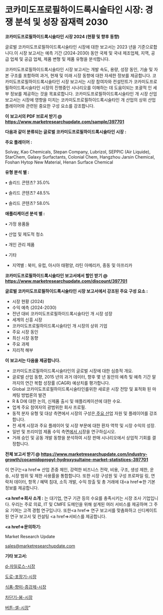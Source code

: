
# 코카미도프로필하이드록시술타인 시장: 경쟁 분석 및 성장 잠재력 2030

<strong>코카미도프로필하이드록시술타인 시장 2024 (현황 및 향후 동향)</strong>

글로벌 코카미도프로필하이드록시술타인 시장에 대한 보고서는 2023 년을 기준으로합니다.이 시장 보고서는 예측 기간 (2024-2030) 동안 국제 및 국내 제조업체, 지역, 공급 업체 및 공급 업체, 제품 변형 및 제품 유형을 분석합니다.

코카미도프로필하이드록시술타인 시장 보고서는 개발 속도, 용량, 성장 동인, 기술 및 자본 구조를 포함하여 과거, 현재 및 미래 시장 동향에 대한 자세한 정보를 제공합니다. 코카미도프로필하이드록시술타인 시장 보고서는 시장 참여자와 컨설턴트가 코카미도프로필하이드록시술타인 시장의 진행중인 시나리오를 이해하는 데 도움이되는 포괄적 인 세부 정보를 제공하는 것을 목표로합니다. 코카미도프로필하이드록시술타인 개 시장 산업 보고서는 시장에 영향을 미치는 코카미도프로필하이드록시술타인 개 산업의 상위 산업 플레이어와 관련된 중요한 구성 요소를 강조합니다.



<strong>이 보고서의 PDF 브로셔 받기 @ <a href=https://www.marketresearchupdate.com/sample/397701>https://www.marketresearchupdate.com/sample/397701</a></strong>



<strong>다음과 같이 분류되는 글로벌 코카미도프로필하이드록시술타인 시장 :</strong>



<strong>주요 플레이어 :</strong>

Solvay, Kao Chemicals, Stepan Company, Lubrizol, SEPPIC (Air Liquide), StarChem, Galaxy Surfactants, Colonial Chem, Hangzhou Jarsin Chemical, Foshan Hytop New Material, Henan Surface Chemical



<strong>유형 분석 별 :</strong>

• 솔리드 콘텐츠? 35.0%

• 솔리드 콘텐츠? 48.5%

• 솔리드 콘텐츠? 58.0%



<strong>애플리케이션 분석 별 :</strong>

• 가정 용품들

• 산업 및 제도적 청소

• 개인 관리 제품

• 기타

<ul>
  <li>지역별 : 북미, 유럽, 아시아 태평양, 라틴 아메리카, 중동 및 아프리카</li>
</ul>


<strong>코카미도프로필하이드록시술타인 보고서에서 할인 받기 @ <a href=https://www.marketresearchupdate.com/discount/397701>https://www.marketresearchupdate.com/discount/397701</a></strong>



<strong>글로벌 코카미도프로필하이드록시술타인 시장 보고서에서 강조된 주요 구성 요소 :</strong>
<ul>
  <li>시장 현황 (2024)</li>
  <li>수익 예측 (2024-2030)</li>
  <li>전년 대비 코카미도프로필하이드록시술타인 개 시장 성장</li>
  <li>세계의 신흥 시장</li>
  <li>코카미도프로필하이드록시술타인 개 시장의 상위 기업</li>
  <li>주요 시장 동인</li>
  <li>최신 시장 동향</li>
  <li>주요 과제</li>
  <li>지리적 해부</li>
</ul>


<strong>이 보고서는 다음을 제공합니다.</strong>
<ul>
  <li>코카미도프로필하이드록시술타인의 글로벌 시장에 대한 심층적 개요.</li>
  <li>글로벌 산업 동향, 2015 년의 과거 데이터, 향후 몇 년 동안의 예측 및 예측 기간 말까지의 연간 복합 성장률 (CAGR) 예상치를 평가합니다.</li>
  <li>Global 코카미도프로필하이드록시술타인를위한 새로운 시장 전망 및 표적화 된 마케팅 방법론의 발견</li>
  <li>R &amp; D에 대한 논의, 신제품 출시 및 애플리케이션에 대한 수요.</li>
  <li>업계 주요 참여자의 광범위한 회사 프로필.</li>
  <li>동적 분자 유형 및 대상 측면에서 시장의 구성은<a href=> 주요 산</a>업 자원 및 플레이어를 강조합니다.</li>
  <li>전 세계 시장과 주요 플레이어 및 시장 부문에 대한 환자 역학 및 시장 수익의 성장.</li>
  <li>일반 및 프리미엄 제품 수익 측면<a href=>에서 시</a>장을 연구하십시오.</li>
  <li>거래 승인 및 공동 개발 동향을 분석하여 시장 판매 시나리오에서 상업적 기회를 결정합니다.</li>
</ul>



<strong>전체 보고서 받기 @ <a href=https://www.marketresearchupdate.com/industry-growth/cocamidopropyl-hydroxysultaine-market-statistices-397701>https://www.marketresearchupdate.com/industry-growth/cocamidopropyl-hydroxysultaine-market-statistices-397701</a></strong>

이 연구는<a href=> 산업 존중</a> 체인, 강력한 비즈니스 전략, 비용, 구조, 생성 제한, 운송, 시장 범위 및 제한 사용률을 통합합니다. 또한 시장 구성원 및 구성 프로파일 링, 연락처 데이터, 항목 / 혜택 침대, 소득 개발, 수익 창출 및 총 거래에 대<a href=>한 기본 </a>정보를 제공합니다.



<strong><a href=>회사 소</a>개 :</strong>
는 대기업, 연구 기관 등의 수요를 충족시키는 시장 조사 기업입니다. 우리는 주로 의료, IT 및 CMFE 도메인을 위해 설계된 여러 서비스를 제공하며 그 주요 기여는 고객 경험 연구입니다. 또한<a href=> 연구 보</a>고서를 맞춤화하고 신디케이트 된 연구 보고서 및 컨설팅 <a href=>서비스</a>를 제공합니다.



<strong><a href=>문의하기:</a></strong>

Market Research Update

sales@marketresearchupdate.com



<strong>기타 보고서:</strong>

<a href=https://www.linkedin.com/pulse/d-자일로스-시장-세분화-연구-및-목표-고객2029년-trend-tracking-tips-360-analysis/>d-자일로스-시장</a>

<a href=https://www.linkedin.com/pulse/도로-포장기-시장-세분화-연구-및-목표-고객2029년-isdailynews-9hqjf/>도로-포장기-시장</a>

<a href=https://www.linkedin.com/pulse/식품-향미-증강제-시장-동향-및-성장-전망-analytics-avenue-adventures-24-ana-tfc4f/>식품-향미-증강제-시장</a>

<a href=https://www.linkedin.com/pulse/차단기-붐-시장-경쟁-분석-및-성장-잠재력-2030-consumer-connection-chronicles-24--thc8f/>차단기-붐-시장</a>

<a href=https://www.linkedin.com/pulse/버튼-셀-시장-경쟁-분석-및-성장-잠재력-2030-consumer-connection-chronicles-24--iedff/>버튼-셀-시장</a>"
